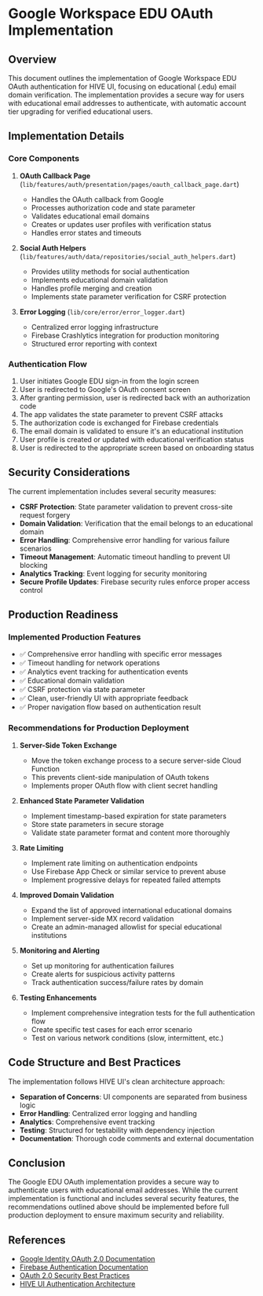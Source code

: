 # Google Workspace EDU OAuth Implementation

## Overview

This document outlines the implementation of Google Workspace EDU OAuth authentication for HIVE UI, focusing on educational (.edu) email domain verification. The implementation provides a secure way for users with educational email addresses to authenticate, with automatic account tier upgrading for verified educational users.

## Implementation Details

### Core Components

1. **OAuth Callback Page** (`lib/features/auth/presentation/pages/oauth_callback_page.dart`)
   - Handles the OAuth callback from Google
   - Processes authorization code and state parameter
   - Validates educational email domains
   - Creates or updates user profiles with verification status
   - Handles error states and timeouts

2. **Social Auth Helpers** (`lib/features/auth/data/repositories/social_auth_helpers.dart`) 
   - Provides utility methods for social authentication
   - Implements educational domain validation
   - Handles profile merging and creation
   - Implements state parameter verification for CSRF protection

3. **Error Logging** (`lib/core/error/error_logger.dart`)
   - Centralized error logging infrastructure
   - Firebase Crashlytics integration for production monitoring
   - Structured error reporting with context

### Authentication Flow

1. User initiates Google EDU sign-in from the login screen
2. User is redirected to Google's OAuth consent screen
3. After granting permission, user is redirected back with an authorization code
4. The app validates the state parameter to prevent CSRF attacks
5. The authorization code is exchanged for Firebase credentials
6. The email domain is validated to ensure it's an educational institution
7. User profile is created or updated with educational verification status
8. User is redirected to the appropriate screen based on onboarding status

## Security Considerations

The current implementation includes several security measures:

- **CSRF Protection**: State parameter validation to prevent cross-site request forgery
- **Domain Validation**: Verification that the email belongs to an educational domain
- **Error Handling**: Comprehensive error handling for various failure scenarios
- **Timeout Management**: Automatic timeout handling to prevent UI blocking
- **Analytics Tracking**: Event logging for security monitoring
- **Secure Profile Updates**: Firebase security rules enforce proper access control

## Production Readiness

### Implemented Production Features

- ✅ Comprehensive error handling with specific error messages
- ✅ Timeout handling for network operations
- ✅ Analytics event tracking for authentication events
- ✅ Educational domain validation
- ✅ CSRF protection via state parameter
- ✅ Clean, user-friendly UI with appropriate feedback
- ✅ Proper navigation flow based on authentication result

### Recommendations for Production Deployment

1. **Server-Side Token Exchange**
   - Move the token exchange process to a secure server-side Cloud Function
   - This prevents client-side manipulation of OAuth tokens
   - Implements proper OAuth flow with client secret handling

2. **Enhanced State Parameter Validation**
   - Implement timestamp-based expiration for state parameters
   - Store state parameters in secure storage
   - Validate state parameter format and content more thoroughly

3. **Rate Limiting**
   - Implement rate limiting on authentication endpoints
   - Use Firebase App Check or similar service to prevent abuse
   - Implement progressive delays for repeated failed attempts

4. **Improved Domain Validation**
   - Expand the list of approved international educational domains
   - Implement server-side MX record validation
   - Create an admin-managed allowlist for special educational institutions

5. **Monitoring and Alerting**
   - Set up monitoring for authentication failures
   - Create alerts for suspicious activity patterns
   - Track authentication success/failure rates by domain

6. **Testing Enhancements**
   - Implement comprehensive integration tests for the full authentication flow
   - Create specific test cases for each error scenario
   - Test on various network conditions (slow, intermittent, etc.)

## Code Structure and Best Practices

The implementation follows HIVE UI's clean architecture approach:

- **Separation of Concerns**: UI components are separated from business logic
- **Error Handling**: Centralized error logging and handling
- **Analytics**: Comprehensive event tracking
- **Testing**: Structured for testability with dependency injection
- **Documentation**: Thorough code comments and external documentation

## Conclusion

The Google EDU OAuth implementation provides a secure way to authenticate users with educational email addresses. While the current implementation is functional and includes several security features, the recommendations outlined above should be implemented before full production deployment to ensure maximum security and reliability.

## References

- [Google Identity OAuth 2.0 Documentation](https://developers.google.com/identity/protocols/oauth2)
- [Firebase Authentication Documentation](https://firebase.google.com/docs/auth)
- [OAuth 2.0 Security Best Practices](https://oauth.net/articles/authentication/)
- [HIVE UI Authentication Architecture](../architecture/auth_architecture.md) 